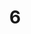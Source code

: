 ---
title: 06
category: Paint
created: 2020-02-22
image: "./images/06.jpg"
image_caption: pescar
---